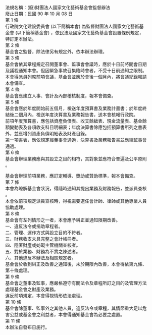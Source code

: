 法規名稱：(廢)財團法人國家文化藝術基金會監督辦法  
廢止日期：民國 90 年 10 月 08 日  
第 1 條  
行政院文化建設委員會 (以下簡稱本會) 為監督財團法人國家文化藝術基  
金會 (以下簡稱基金會) ，依民法及國家文化藝術基金會設置條例規定，  
特訂定本辦法。  
第 2 條  
基金會之監督，除法律另有規定外，依本辦法辦理。  
第 3 條  
基金會依其章程規定召開董事會、監事會會議時，應於十日前將開會日期  
及議程通知本會。但因緊急事故召集臨時會者，不受十日前通知之限制。  
本會得派員列席前項會議，基金會並應於會後一個月內，將會議紀錄報請  
本會備查。  
第 4 條  
基金會應建立人事、會計及內部稽核制度，報本會備查。  
第 5 條  
基金會應於年度開始前五個月，檢送年度預算書及業務計畫書；於年度終  
結後二個月內，檢送年度決算書及業務報告書，送本會核報行政院。  
前項年度預算書，應包括資產負債表、收支餘絀表、現金流量表、基金餘  
額變動表及各項收支科目明細表；年度決算書除應包括預算書所列之書表  
外，並應增列資產負債明細表及財產目錄。  
第一項書表，應依規定經董事會通過，決算書及業務報告書並應經監事會  
通過。  
第 6 條  
基金會辦理業務應與其設立之目的相符，其對象並應符合普遍及公平原則  
。  


基金會辦理前項業務，應訂定輔導、獎助或贊助標準，報本會備查。  
第 7 條  
本會為瞭解基金會狀況，得隨時通知其提出業務及財務報告，並派員查核  
。  
本會依前項規定派員查核時，得視需要選任會計師、律師或其他專業人員  
協助處理。  
第 8 條  
基金會有左列情形之一者，本會應予糾正並通知限期改善。  
一、違反法令或捐助章程者。  
二、管理、運作方式與設立目的不符者。  
三、財務收支未具完整之會計帳冊者。  
四、隱匿財產或妨礙主管機關查核者。  
五、對於業務、財務為不實之陳述者。  
六、其他違反本辦法及相關規定者。  
基金會於收到糾正及改善之通知後，未於期限內改善，本會得依第九條、  
第十條處理。  
第 9 條  
基金會之董事及監事，應嚴格遵守有關法令及章程所訂之目的及管理方法  
處理基金會之財產及業務。  
違反前項規定，本會得視情形依法處理。  
第 10 條  
基金會除董事、監事外之其他人員，違反法令或章程，其情節重大足以危  
害公益或基金會之利益者，本會得通知基金會為必要之處置。  
第 11 條  
本辦法自發布日施行。  



